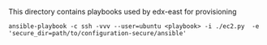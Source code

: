 This directory contains playbooks used by edx-east
for provisioning

```
ansible-playbook -c ssh -vvv --user=ubuntu <playbook> -i ./ec2.py  -e 'secure_dir=path/to/configuration-secure/ansible'
```
